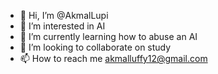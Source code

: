 - 👋 Hi, I’m @AkmalLupi
- 👀 I’m interested in AI
- 🌱 I’m currently learning how to abuse an AI
- 💞️ I’m looking to collaborate on study
- 📫 How to reach me akmalluffy12@gmail.com

<!---
AkmalLupi/AkmalLupi is a ✨ special ✨ repository because its `README.md` (this file) appears on your GitHub profile.
You can click the Preview link to take a look at your changes.
--->
